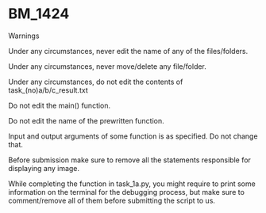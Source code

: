 # BM_1424

Warnings


Under any circumstances, never edit the name of any of the files/folders.

Under any circumstances, never move/delete any file/folder.

Under any circumstances, do not edit the contents of task_(no)a/b/c_result.txt

Do not edit the main() function.

Do not edit the name of the prewritten function.

Input and output arguments of some function is as specified. Do not change that.

Before submission make sure to remove all the statements responsible for displaying any image.

While completing the function in task_1a.py, you might require to print some information on the terminal for the debugging process, but make sure to comment/remove all of them before submitting the script to us.
